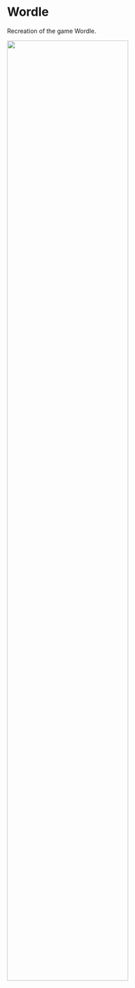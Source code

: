 # Wordle

Recreation of the game Wordle.

<img src="https://static.ayukmr.com/repos/wordle/1.png" width="75%">
